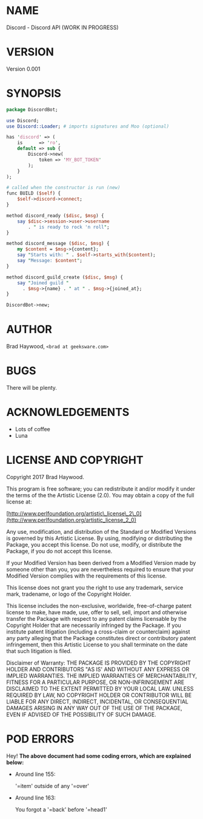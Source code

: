 # NAME

Discord - Discord API (WORK IN PROGRESS)

# VERSION

Version 0.001

# SYNOPSIS

```perl
package DiscordBot;

use Discord;
use Discord::Loader; # imports signatures and Moo (optional)

has 'discord' => (
    is      => 'ro',
    default => sub {
        Discord->new(
            token => 'MY_BOT_TOKEN'
        );
    }
);

# called when the constructor is run (new)
func BUILD ($self) {
    $self->discord->connect;
}

method discord_ready ($disc, $msg) {
    say $disc->session->user->username
        . " is ready to rock 'n roll";
}

method discord_message ($disc, $msg) {
    my $content = $msg->{content};
    say "Starts with: " . $self->starts_with($content);
    say "Message: $content";
}

method discord_guild_create ($disc, $msg) {
    say "Joined guild "
      . $msg->{name} . " at " . $msg->{joined_at};
}

DiscordBot->new;
```

# AUTHOR

Brad Haywood, `<brad at geeksware.com>`

# BUGS

There will be plenty.

# ACKNOWLEDGEMENTS

- Lots of coffee
- Luna

# LICENSE AND COPYRIGHT

Copyright 2017 Brad Haywood.

This program is free software; you can redistribute it and/or modify it
under the terms of the the Artistic License (2.0). You may obtain a
copy of the full license at:

[http://www.perlfoundation.org/artistic\_license\_2\_0](http://www.perlfoundation.org/artistic_license_2_0)

Any use, modification, and distribution of the Standard or Modified
Versions is governed by this Artistic License. By using, modifying or
distributing the Package, you accept this license. Do not use, modify,
or distribute the Package, if you do not accept this license.

If your Modified Version has been derived from a Modified Version made
by someone other than you, you are nevertheless required to ensure that
your Modified Version complies with the requirements of this license.

This license does not grant you the right to use any trademark, service
mark, tradename, or logo of the Copyright Holder.

This license includes the non-exclusive, worldwide, free-of-charge
patent license to make, have made, use, offer to sell, sell, import and
otherwise transfer the Package with respect to any patent claims
licensable by the Copyright Holder that are necessarily infringed by the
Package. If you institute patent litigation (including a cross-claim or
counterclaim) against any party alleging that the Package constitutes
direct or contributory patent infringement, then this Artistic License
to you shall terminate on the date that such litigation is filed.

Disclaimer of Warranty: THE PACKAGE IS PROVIDED BY THE COPYRIGHT HOLDER
AND CONTRIBUTORS "AS IS' AND WITHOUT ANY EXPRESS OR IMPLIED WARRANTIES.
THE IMPLIED WARRANTIES OF MERCHANTABILITY, FITNESS FOR A PARTICULAR
PURPOSE, OR NON-INFRINGEMENT ARE DISCLAIMED TO THE EXTENT PERMITTED BY
YOUR LOCAL LAW. UNLESS REQUIRED BY LAW, NO COPYRIGHT HOLDER OR
CONTRIBUTOR WILL BE LIABLE FOR ANY DIRECT, INDIRECT, INCIDENTAL, OR
CONSEQUENTIAL DAMAGES ARISING IN ANY WAY OUT OF THE USE OF THE PACKAGE,
EVEN IF ADVISED OF THE POSSIBILITY OF SUCH DAMAGE.

# POD ERRORS

Hey! **The above document had some coding errors, which are explained below:**

- Around line 155:

    '=item' outside of any '=over'

- Around line 163:

    You forgot a '=back' before '=head1'
